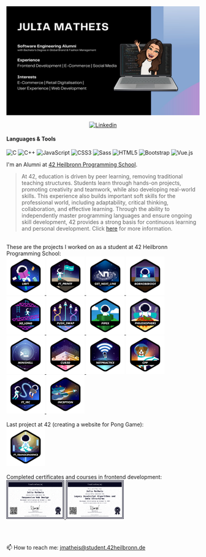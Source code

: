 <img src="./JuliaMatheis.jpg">
<p align="center">
  <a href="https://www.linkedin.com/in/julia-matheis-708817198">
    <img alt="Linkedin" src="https://img.shields.io/badge/-LinkedIn-0e76a8?style=flat-square&logo=Linkedin&logoColor=white">
  </a>
</p>

#### Languages & Tools
<!-- <img src="./Languages/c.svg" width=7%><img src="./Languages/cplusplus.svg" width=7%> -->
![C](https://img.shields.io/badge/c-%2300599C.svg?style=for-the-badge&logo=c&logoColor=white)
![C++](https://img.shields.io/badge/c++-%2300599C.svg?style=for-the-badge&logo=c%2B%2B&logoColor=white)
![JavaScript](https://img.shields.io/badge/javascript-%23323330.svg?style=for-the-badge&logo=javascript&logoColor=%23F7DF1E)
![CSS3](https://img.shields.io/badge/css3-%231572B6.svg?style=for-the-badge&logo=css3&logoColor=white)
![Sass](https://img.shields.io/badge/Sass-CC6699?style=for-the-badge&logo=Sass&logoColor=white)
![HTML5](https://img.shields.io/badge/html5-%23E34F26.svg?style=for-the-badge&logo=html5&logoColor=white)
![Bootstrap](https://img.shields.io/badge/bootstrap-%238511FA.svg?style=for-the-badge&logo=bootstrap&logoColor=white)
![Vue.js](https://img.shields.io/badge/vuejs-%2335495e.svg?style=for-the-badge&logo=vuedotjs&logoColor=%234FC08D)

<!-- ![Docker](https://img.shields.io/badge/docker-%230db7ed.svg?style=for-the-badge&logo=docker&logoColor=white)
![Confluence](https://img.shields.io/badge/confluence-%23172BF4.svg?style=for-the-badge&logo=confluence&logoColor=white)
![Jira](https://img.shields.io/badge/jira-%230A0FFF.svg?style=for-the-badge&logo=jira&logoColor=white)
-->

I'm an Alumni at [42 Heilbronn Programming School](https://www.42heilbronn.de/en/).
> At 42, education is driven by peer learning, removing traditional teaching structures.
> Students learn through hands-on projects, promoting creativity and teamwork, while also developing real-world skills.
> This experience also builds important soft skills for the professional world, including adaptability, critical thinking, collaboration, and effective learning.
> Through the ability to independently master programming languages and ensure ongoing skill development, 42 provides a strong basis for continuous learning and personal development. Click [here](https://www.42network.org/innovative-education/) for more information.

<!--
[![jmatheis's 42 stats](https://badge.mediaplus.ma/black/jmatheis?1337Badge=off&UM6P=off)](https://github.com/oakoudad/badge42)
-->
<br/>
These are the projects I worked on as a student at 42 Heilbronn Programming School:

<div style="overflow: auto;">
  <a href="https://github.com/jmatheis00/42_libft">
    <img alt="GIF" src="./42ProjectBadges/libftn.png" width="100" height="100" />
  </a>
  <a href="https://github.com/jmatheis00/42_printf">  
    <img alt="GIF" src="./42ProjectBadges/ft_printfn.png" width="100" height="100" />
  </a>
  <a href="https://github.com/jmatheis00/42_getnextline">  
    <img alt="GIF" src="./42ProjectBadges/get_next_linen.png" width="100" height="100" />
  </a>

  <img alt="GIF" src="./42ProjectBadges/born2berootn.png" width="100" height="100" />
  
  <a href="https://github.com/jmatheis00/42_so_long.git">
    <img alt="GIF" src="./42ProjectBadges/so_longn.png" width="100" height="100" />
  </a>
  <a href="https://github.com/jmatheis00/42_push_swap">
    <img alt="GIF" src="./42ProjectBadges/push_swapn.png" width="100" height="100" />
  </a>
  <a href="https://github.com/jmatheis00/42_pipex">
    <img alt="GIF" src="./42ProjectBadges/pipexn.png" width="100" height="100" />
  </a>
  <a href="https://github.com/jmatheis00/42_philosophers">
    <img alt="GIF" src="./42ProjectBadges/philosophersn.png" width="100" height="100" />
  </a>
  <a href="https://github.com/jmatheis00/42_minishell">
    <img alt="GIF" src="./42ProjectBadges/minishelln.png" width="100" height="100" />
  </a>
  <a href="https://github.com/jmatheis00/42_cub3D">
    <img alt="GIF" src="./42ProjectBadges/cub3dn.png" width="100" height="100" />
  </a>

  <img alt="GIF" src="./42ProjectBadges/netpracticen.png" width="100" height="100" />

  <a href="https://github.com/jmatheis00/42_cpp_modules">
    <img alt="GIF" src="./42ProjectBadges/cppn.png" width="100" height="100" />
  </a>
  <a href="https://github.com/jmatheis00/42_ft_irc">
    <img alt="GIF" src="./42ProjectBadges/ft_ircn.png" width="100" height="100" />
  </a>
  <a href="https://github.com/jmatheis00/42_inception">
    <img alt="GIF" src="./42ProjectBadges/inceptionn.png" width="100" height="100" />
  </a>
</div>
<br/>
Last project at 42 (creating a website for Pong Game):<br/>
<a href="https://github.com/jmatheis00/42_transcendence">
  <img alt="GIF" src="./42ProjectBadges/ft_transcendencen.png" width="100" height="100" />
</a>
<br/><br/>
Completed certificates and courses in frontend development:
<br/>
<div style="overflow: auto;">
  <a href="https://github.com/jmatheis00/ResponsiveWebDesign">
    <img alt="fCC_ResponsiveWebDesign_Certificate" src="./fCC_ResponsiveWebDesign_Certificate.png" width="30%" />
  </a>
  <a href="https://github.com/jmatheis00/JavaScriptAlgorithmsAndDataStructures">
    <img alt="fCC_JS_Certificate" src="./fCC_JS_Certificate.png" width="30%" />
  </a>
</div>

<br/><br/>

<!-- Clear floating and alignment -->
📫 How to reach me: jmatheis@student.42heilbronn.de

<!--
![Top Langs](https://github-readme-stats.vercel.app/api/top-langs/?username=jmatheis00&theme=tokyonight)
**jmatheis00/jmatheis00** is a ✨ _special_ ✨ repository because its `README.md` (this file) appears on your GitHub profile.

Here are some ideas to get you started:

- 🔭 I’m currently working on ...
- 🌱 I’m currently learning ...
- 👯 I’m looking to collaborate on ...
- 🤔 I’m looking for help with ...
- 💬 Ask me about ...
- 😄 Pronouns: ...
- ⚡ Fun fact: ...
-->


